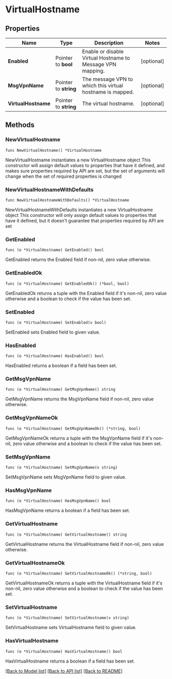 # VirtualHostname

## Properties

Name | Type | Description | Notes
------------ | ------------- | ------------- | -------------
**Enabled** | Pointer to **bool** | Enable or disable Virtual Hostname to Message VPN mapping. | [optional] 
**MsgVpnName** | Pointer to **string** | The message VPN to which this virtual hostname is mapped. | [optional] 
**VirtualHostname** | Pointer to **string** | The virtual hostname. | [optional] 

## Methods

### NewVirtualHostname

`func NewVirtualHostname() *VirtualHostname`

NewVirtualHostname instantiates a new VirtualHostname object
This constructor will assign default values to properties that have it defined,
and makes sure properties required by API are set, but the set of arguments
will change when the set of required properties is changed

### NewVirtualHostnameWithDefaults

`func NewVirtualHostnameWithDefaults() *VirtualHostname`

NewVirtualHostnameWithDefaults instantiates a new VirtualHostname object
This constructor will only assign default values to properties that have it defined,
but it doesn't guarantee that properties required by API are set

### GetEnabled

`func (o *VirtualHostname) GetEnabled() bool`

GetEnabled returns the Enabled field if non-nil, zero value otherwise.

### GetEnabledOk

`func (o *VirtualHostname) GetEnabledOk() (*bool, bool)`

GetEnabledOk returns a tuple with the Enabled field if it's non-nil, zero value otherwise
and a boolean to check if the value has been set.

### SetEnabled

`func (o *VirtualHostname) SetEnabled(v bool)`

SetEnabled sets Enabled field to given value.

### HasEnabled

`func (o *VirtualHostname) HasEnabled() bool`

HasEnabled returns a boolean if a field has been set.

### GetMsgVpnName

`func (o *VirtualHostname) GetMsgVpnName() string`

GetMsgVpnName returns the MsgVpnName field if non-nil, zero value otherwise.

### GetMsgVpnNameOk

`func (o *VirtualHostname) GetMsgVpnNameOk() (*string, bool)`

GetMsgVpnNameOk returns a tuple with the MsgVpnName field if it's non-nil, zero value otherwise
and a boolean to check if the value has been set.

### SetMsgVpnName

`func (o *VirtualHostname) SetMsgVpnName(v string)`

SetMsgVpnName sets MsgVpnName field to given value.

### HasMsgVpnName

`func (o *VirtualHostname) HasMsgVpnName() bool`

HasMsgVpnName returns a boolean if a field has been set.

### GetVirtualHostname

`func (o *VirtualHostname) GetVirtualHostname() string`

GetVirtualHostname returns the VirtualHostname field if non-nil, zero value otherwise.

### GetVirtualHostnameOk

`func (o *VirtualHostname) GetVirtualHostnameOk() (*string, bool)`

GetVirtualHostnameOk returns a tuple with the VirtualHostname field if it's non-nil, zero value otherwise
and a boolean to check if the value has been set.

### SetVirtualHostname

`func (o *VirtualHostname) SetVirtualHostname(v string)`

SetVirtualHostname sets VirtualHostname field to given value.

### HasVirtualHostname

`func (o *VirtualHostname) HasVirtualHostname() bool`

HasVirtualHostname returns a boolean if a field has been set.


[[Back to Model list]](../README.md#documentation-for-models) [[Back to API list]](../README.md#documentation-for-api-endpoints) [[Back to README]](../README.md)


